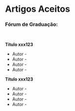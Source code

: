 ﻿---
layout: page-fullwidth
subheadline: ""
permalink: "/aceitos/"
header:
   image_fullwidth: BannerERES2023.png
---

<h1>Artigos Aceitos</h1>

<h3>Fórum de Graduação:</h3>
<br>

<p><b>Título xxx123</b><br></p>
	<ul>
		<li>Autor - </li>
		<li>Autor - </li>
		<li>Autor - </li>
		<li>Autor - </li>	
	</ul>


<p><b>Título xxx123</b><br></p>
	<ul>
		<li>Autor - </li>
		<li>Autor - </li>
		<li>Autor - </li>
		<li>Autor - </li>	
	</ul>

